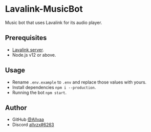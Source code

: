 # Lavalink-MusicBot
Music bot that uses Lavalink for its audio player.

## Prerequisites
- [Lavalink server](https://github.com/Frederikam/Lavalink#server-configuration).
- Node.js v12 or above.

## Usage
- Rename `.env.example` to `.env` and replace those values with yours.
- Install dependencies `npm i --production`.
- Running the bot `npm start`.

## Author
- GitHub [@Allvaa](https://github.com/Allvaa)
- Discord [allvzx#6263](https://discord.com/users/369507341973979136)